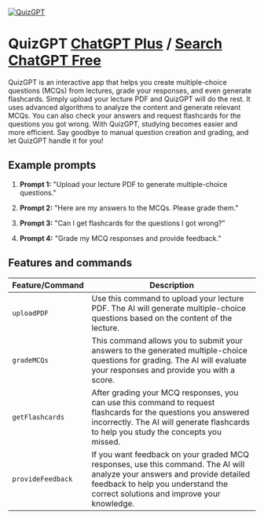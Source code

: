 
[![QuizGPT](https://files.oaiusercontent.com/file-gbKEvajlhurg1OdB9MRI1ohF?se=2123-10-16T22%3A40%3A47Z&sp=r&sv=2021-08-06&sr=b&rscc=max-age%3D31536000%2C%20immutable&rscd=attachment%3B%20filename%3D24c8106b-fe9f-4dba-8d11-e41e04ad5398.png&sig=zAViwRm/JX6j1SBI2SzJM4bpTx1TXpwtlNe9Xsu2Ky0%3D)](https://chat.openai.com/g/g-a6rXXIir8-quizgpt)

# QuizGPT [ChatGPT Plus](https://chat.openai.com/g/g-a6rXXIir8-quizgpt) / [Search ChatGPT Free](https://gptcall.net/index.html#/?search=QuizGPT)

QuizGPT is an interactive app that helps you create multiple-choice questions (MCQs) from lectures, grade your responses, and even generate flashcards. Simply upload your lecture PDF and QuizGPT will do the rest. It uses advanced algorithms to analyze the content and generate relevant MCQs. You can also check your answers and request flashcards for the questions you got wrong. With QuizGPT, studying becomes easier and more efficient. Say goodbye to manual question creation and grading, and let QuizGPT handle it for you!

## Example prompts

1. **Prompt 1:** "Upload your lecture PDF to generate multiple-choice questions."

2. **Prompt 2:** "Here are my answers to the MCQs. Please grade them."

3. **Prompt 3:** "Can I get flashcards for the questions I got wrong?"

4. **Prompt 4:** "Grade my MCQ responses and provide feedback."

## Features and commands

| Feature/Command | Description |
| --- | --- |
| `uploadPDF` | Use this command to upload your lecture PDF. The AI will generate multiple-choice questions based on the content of the lecture. |
| `gradeMCQs` | This command allows you to submit your answers to the generated multiple-choice questions for grading. The AI will evaluate your responses and provide you with a score. |
| `getFlashcards` | After grading your MCQ responses, you can use this command to request flashcards for the questions you answered incorrectly. The AI will generate flashcards to help you study the concepts you missed. |
| `provideFeedback` | If you want feedback on your graded MCQ responses, use this command. The AI will analyze your answers and provide detailed feedback to help you understand the correct solutions and improve your knowledge. |


